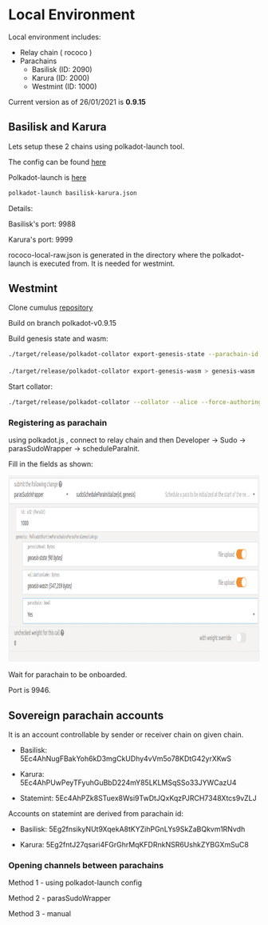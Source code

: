 # Local Environment


Local environment includes:
- Relay chain ( rococo )
- Parachains
    - Basilisk (ID: 2090)
    - Karura (ID: 2000)
    - Westmint (ID: 1000)

Current version as of 26/01/2021 is **0.9.15**

## Basilisk and Karura

Lets setup these 2 chains using polkadot-launch tool. 

The config can be found [here](https://github.com/galacticcouncil/Basilisk-node/blob/master/rococo-local/basilisk-karura.json) 

Polkadot-launch is [here](https://github.com/paritytech/polkadot-launch)

```bash
polkadot-launch basilisk-karura.json
```

Details:

Basilisk's port: 9988

Karura's port: 9999

rococo-local-raw.json is generated in the directory where the polkadot-launch is executed from. It is needed for westmint.


## Westmint

Clone cumulus [repository](https://github.com/paritytech/cumulus.git)

Build on branch polkadot-v0.9.15

Build genesis state and wasm:
```bash
./target/release/polkadot-collator export-genesis-state --parachain-id 1000 > genesis-state

./target/release/polkadot-collator export-genesis-wasm > genesis-wasm
```

Start collator:

```bash
./target/release/polkadot-collator --collator --alice --force-authoring --tmp --ws-port 9946 -- --execution wasm --chain ../../galactic/Basilisk-node/rococo-local-raw.json --port 30335
```

### Registering as parachain

using polkadot.js , connect to relay chain and then Developer -> Sudo -> parasSudoWrapper -> scheduleParaInit.

Fill in the fields as shown:

 <img width="1600" height="373" src="images/westmint-parachain.png" alt="Parachain registration">


Wait for parachain to be onboarded. 

Port is 9946.

## Sovereign parachain accounts

It is an account controllable by sender or receiver chain on given chain.

- Basilisk: 5Ec4AhNugFBakYoh6kD3mgCkUDhy4vVm5o78KDtG42yrXKwS

- Karura: 5Ec4AhPUwPeyTFyuhGuBbD224mY85LKLMSqSSo33JYWCazU4

- Statemint: 5Ec4AhPZk8STuex8Wsi9TwDtJQxKqzPJRCH7348Xtcs9vZLJ

Accounts on statemint are derived from parachain id:
- Basilisk: 5Eg2fnsikyNUt9XqekA8tKYZihPGnLYs9SkZaBQkvm1RNvdh
 
- Karura: 5Eg2fntJ27qsari4FGrGhrMqKFDRnkNSR6UshkZYBGXmSuC8



### Opening channels between parachains

Method 1 - using polkadot-launch config

Method 2 - parasSudoWrapper

Method 3 - manual